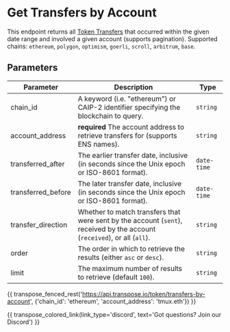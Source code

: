# Get Transfers by Account

This endpoint returns all [Token Transfers](../models/token_transfer_model.md) that occurred within the given date range and involved a given account (supports pagination). Supported chains: `ethereum`, `polygon`, `optimism`, `goerli`, `scroll`, `arbitrum`, `base`.

## Parameters
| Parameter     | Description                                                                          | Type     | 
|---------------|--------------------------------------------------------------------------------------|----------|
| chain_id      | A keyword (i.e. "ethereum") or CAIP-2 identifier specifying the blockchain to query. | `string` | 
| account_address | **required** The account address to retrieve transfers for (supports ENS names).   | `string` | 
| transferred_after | The earlier transfer date, inclusive (in seconds since the Unix epoch or ISO-8601 format).   | `date-time` | 
| transferred_before | The later transfer date, inclusive (in seconds since the Unix epoch or ISO-8601 format).   | `date-time` | 
| transfer_direction | Whether to match transfers that were sent by the account (`sent`), received by the account (`received`), or all (`all`).   | `string` | 
| order | The order in which to retrieve the results (either `asc` or `desc`).   | `string` | 
| limit | The maximum number of results to retrieve (default `100`). | `string` |

{{ transpose_fenced_rest('https://api.transpose.io/token/transfers-by-account', {'chain_id': 'ethereum', 'account_address': 'tmux.eth'}) }}

{{ transpose_colored_link(link_type='discord', text='Got questions?  Join our Discord') }}
